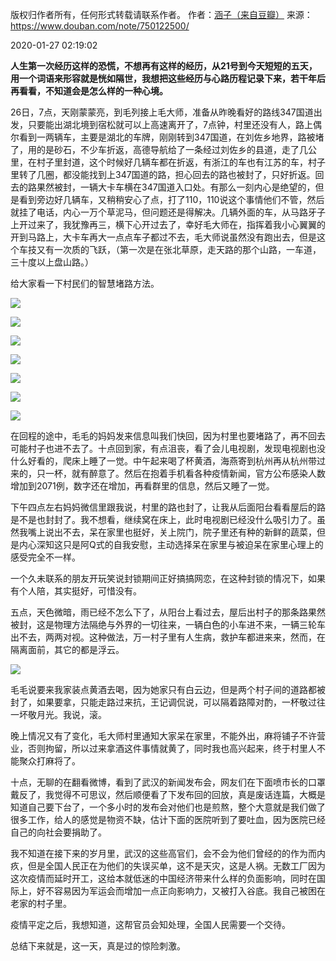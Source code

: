 版权归作者所有，任何形式转载请联系作者。
作者：[涵子（来自豆瓣）](https://www.douban.com/people/2029166/)
来源：https://www.douban.com/note/750122500/

2020-01-27 02:19:02

**人生第一次经历这样的恐慌，不想再有这样的经历，从21号到今天短短的五天，用一个词语来形容就是恍如隔世，我想把这些经历与心路历程记录下来，若干年后再看看，不知道会是怎么样的一种心境。**

26日，7点，天刚蒙蒙亮，到毛列接上毛大师，准备从昨晚看好的路线347国道出发，只要能出湖北境到宿松就可以上高速离开了，7点钟，村里还没有人，路上偶尔看到一两辆车，主要是湖北的车牌，刚刚转到347国道，在刘佐乡地界，路被堵了，用的是砂石，不少车折返，高德导航给了一条经过刘佐乡的县道，走了几公里，在村子里封道，这个时候好几辆车都在折返，有浙江的车也有江苏的车，村子里转了几圈，都没能找到上347国道的路，担心回去的路也被封了，只好折返。回去的路果然被封，一辆大卡车横在347国道入口处。有那么一刻内心是绝望的，但是看到旁边好几辆车，又稍稍安心了点，打了110，110说这个事情他们不管，然后就挂了电话，内心一万个草泥马，但问题还是得解决。几辆外面的车，从马路牙子上开过来了，我犹豫再三，横下心开过去了，幸好毛大师在，指挥着我小心翼翼的开到马路上，大卡车再大一点点车子都过不去，毛大师说虽然没有跑出去，但是这个车技又有一次质的飞跃，（第一次是在张北草原，走天路的那个山路，一车道，三十度以上盘山路。）

给大家看一下村民们的智慧堵路方法。

![](./pic/01-27-涵子-封锁日记（肺炎疫情下的我们）1.261.jpg)

![](./pic/01-27-涵子-封锁日记（肺炎疫情下的我们）1.262.jpg)

![](./pic/01-27-涵子-封锁日记（肺炎疫情下的我们）1.263.jpg)

![](./pic/01-27-涵子-封锁日记（肺炎疫情下的我们）1.264.jpg)

![](./pic/01-27-涵子-封锁日记（肺炎疫情下的我们）1.265.jpg)

![](./pic/01-27-涵子-封锁日记（肺炎疫情下的我们）1.266.jpg)

![](./pic/01-27-涵子-封锁日记（肺炎疫情下的我们）1.267.jpg)

在回程的途中，毛毛的妈妈发来信息叫我们快回，因为村里也要堵路了，再不回去可能村子也进不去了。十点回到家，有点沮丧，看了会儿电视剧，发现电视剧也没什么好看的，爬床上睡了一觉。中午起来喝了杯黄酒，海燕寄到杭州再从杭州带过来的，只一杯，就有醉意了。然后在抱着手机看各种疫情新闻，官方公布感染人数增加到2071例，数字还在增加，再看群里的信息，然后又睡了一觉。

下午四点左右妈妈微信里跟我说，村里的路也封了，让我从后面阳台看看屋后的路是不是也封封了。我不想看，继续窝在床上，此时电视剧已经没什么吸引力了。虽然我嘴上说出不去，呆在家里也挺好，关上院门，院子里还有种的新鲜的蔬菜，但是内心深知这只是阿Q式的自我安慰，主动选择呆在家里与被迫呆在家里心理上的感受完全不一样。

一个久未联系的朋友开玩笑说封锁期间正好搞搞网恋，在这种封锁的情况下，如果有个人陪，其实挺好，可惜没有。

五点，天色微暗，雨已经不怎么下了，从阳台上看过去，屋后出村子的那条路果然被封，这是物理方法隔绝与外界的一切往来，一辆白色的小车进不来，一辆三轮车出不去，两两对视。这种做法，万一村子里有人生病，救护车都进来来，然而，在隔离面前，其它的都是浮云。

![](./pic/01-27-涵子-封锁日记（肺炎疫情下的我们）1.268.jpg)

毛毛说要来我家装点黄酒去喝，因为她家只有白云边，但是两个村子间的道路都被封了，如果要拿，只能走路过来抗，王记调侃说，可以隔着路障对酌，一杯敬过往一坏敬月光。我说，滚。

晚上情况又有了变化，毛大师村里通知大家呆在家里，不能外出，麻将铺子不许营业，否则拘留，所以过来拿酒这件事情就黄了，同时我也高兴起来，终于村里人不能聚众打麻将了。

十点，无聊的在翻看微博，看到了武汉的新闻发布会，网友们在下面喷市长的口罩戴反了，我觉得不可思议，然后顺便看了下发布回的回放，真是废话连篇，大概是知道自己要下台了，一个多小时的发布会对他们也是煎熬，整个大意就是我们做了很多工作，给人的感觉是物资不缺，估计下面的医院听到了要吐血，因为医院已经自己的向社会要捐助了。

我不知道在接下来的岁月里，武汉的这些高官们，会不会为他们曾经的的作为而内疚，但是全国人民正在为他们的失误买单，这不是天灾，这是人祸。无数工厂因为这次疫情而延时开工，这给本就低迷的中国经济带来什么样的负面影响，同时在国际上，好不容易因为军运会而增加一点正向影响力，又被打入谷底。我自己被困在老家的村子里。

疫情平定之后，我想知道，这帮官员会知处理，全国人民需要一个交待。

总结下来就是，这一天，真是过的惊险刺激。